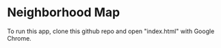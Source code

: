 # Neighborhood Map

To run this app, clone this github repo and open "index.html" with Google Chrome.
